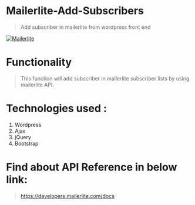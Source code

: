 # Mailerlite-Add-Subscribers

> Add subscriber in mailerlite from wordpress front end

[![Mailerlite](https://www.mailerlite.com/assets/SEO/mailerlite.png)](https://www.mailerlite.com/)
# Functionality
> This function will add subscriber in mailerlite subscriber lists by using mailerlite API.

# Technologies used :
1. Wordpress
2. Ajax
3. jQuery
4. Bootstrap

# Find about API Reference in below link:
>https://developers.mailerlite.com/docs
